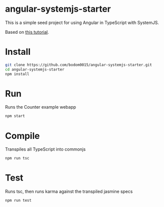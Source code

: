 # angular-systemjs-starter
This is a simple seed project for using Angular in TypeScript with SystemJS.

Based on [this tutorial](https://psamsotha.github.io/angular/2016/12/16/angular2-testing-karma-systemjs.html).

# Install
```bash
git clone https://github.com/bodom0015/angular-systemjs-starter.git
cd angular-systemjs-starter
npm install
```

# Run
Runs the Counter example webapp
```bash
npm start
```

# Compile
Transpiles all TypeScript into commonjs
```bash
npm run tsc
```

# Test
Runs tsc, then runs karma against the transpiled jasmine specs
```bash
npm run test
```

